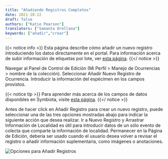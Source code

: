 ```yaml
---
title: "Añadiendo Registros Completos"
date: 2021-10-22
draft: false
authors: ["Katie Pearson"]
translators: ["Samanta Orellana"]
keywords: ["añadir","crear"]
---
```


{{< notice info >}}
  Esta página describe cómo añadir un nuevo registro introduciendo los datos directamente en el portal. Para información acerca de subir información de etiquetas por lote, ver [esta página](https://biokic.github.io/symbiota-docs/es/coll_manager/upload/).
{{</ notice >}}

Navegar al Panel de Control de Edición (Mi Perfil > Manejo de Ocurrencias > nombre de la colección). Seleccionar Añadir Nuevo Registro de Ocurrencia. Introducir la información del espécimen en los campos provistos.

{{< notice tip >}}
  Para aprender más acerca de los campos de datos disponibles en Symbiota, visite [esta página](https://biokic.github.io/symbiota-docs/es/editor/edit/fields/).
{{</ notice >}}

Antes de hacer click en Añadir Registro para crear un nuevo registro, puede seleccionar una de las tres opciones mostradas abajo para indicar la siguiente acción que desea realizar. Ir a Nuevo Registro y Arrastrar Información de Localidad es útil para introducir datos de un sólo evento de colecta que comparte la información de localidad. Permanecer en la Página de Edición, debería ser usado cuando el usuario desea volver a revisar el registro o añadir información suplementaria, como imágenes o anotaciones.

![Opciones para Añadir Registros](/symbiota-docs/images/newrecordoptions.png)
